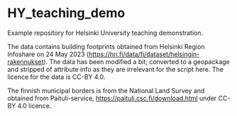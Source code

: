 # HY_teaching_demo
Example repository for Helsinki University teaching demonstration.

The data contains building footprints obtained from Helsinki Region Infoshare on 24 May 2023 (https://hri.fi/data/fi/dataset/helsingin-rakennukset). The data has been modified a bit; converted to a geopackage and stripped of attribute info as they are irrelevant for the script here. The licence for the data is CC-BY 4.0.

The finnish municipal borders is from the National Land Survey and obtained from Paituli-service, https://paituli.csc.fi/download.html under CC-BY 4.0 licence.
